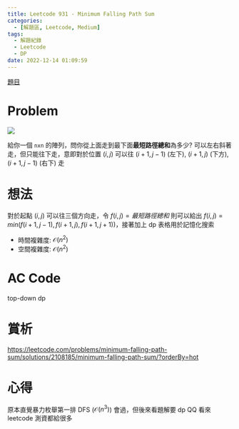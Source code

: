 ```yaml
---
title: Leetcode 931 - Minimum Falling Path Sum
categories:
  - [解題區, Leetcode, Medium]
tags:
  - 解題紀錄
  - Leetcode
  - DP
date: 2022-12-14 01:09:59
---
```


[題目](https://leetcode.com/problems/minimum-falling-path-sum/description/)

# Problem

![](https://assets.leetcode.com/uploads/2021/11/03/failing1-grid.jpg)

給你一個 `nxn` 的陣列，問你從上面走到最下面**最短路徑總和**為多少? 
可以左右斜著走，但只能往下走，意即對於位置 $(i, j)$ 可以往 $(i+1, j-1)$ (左下),  $(i+1, j)$ (下方),  $(i+1, j-1)$ (右下) 走

# 想法

對於起點 $(i, j)$ 可以往三個方向走，令 $f(i, j) = 最短路徑總和$ 則可以給出 $f(i, j) = min(f(i+1, j-1), f(i+1, j), f(i+1, j+1))$，接著加上 dp 表格用於記憶化搜索

- 時間複雜度: $\mathcal{O}(n^2)$
- 空間複雜度: $\mathcal{O}(n^2)$

# AC Code

top-down dp

<script src="https://emgithub.com/embed-v2.js?target=https%3A%2F%2Fgithub.com%2Froy4801%2Fsolved_problems%2Fblob%2Fmaster%2Fleetcode%2F931.cpp%23L17-L52&style=github&type=code&showBorder=on&showLineNumbers=on&showFileMeta=on&showFullPath=on&showCopy=on"></script>

# 賞析

<https://leetcode.com/problems/minimum-falling-path-sum/solutions/2108185/minimum-falling-path-sum/?orderBy=hot>

# 心得

原本直覺暴力枚舉第一排 DFS ($\mathcal{O}(n^3)$) 會過，但後來看題解要 dp QQ
看來 leetcode 測資都給很多
